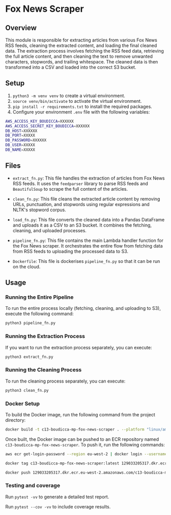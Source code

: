 # Fox News Scraper

## Overview

This module is responsible for extracting articles from various Fox News RSS feeds, cleaning the extracted content, and loading the final cleaned data. The extraction process involves fetching the RSS feed data, retrieving the full article content, and then cleaning the text to remove unwanted characters, stopwords, and trailing whitespace. The cleaned data is then transformed into a CSV and loaded into the correct S3 bucket.

## Setup

1. `python3 -m venv venv` to create a virtual environment.
2. `source venv/bin/activate` to activate the virtual environment.
3. `pip install -r requirements.txt` to install the required packages.
4. Configure your environment `.env` file with the following variables:

```sh 
AWS_ACCESS_KEY_BOUDICCA=XXXXXX
AWS_ACCESS_SECRET_KEY_BOUDICCA=XXXXXX
DB_HOST=XXXXXX
DB_PORT=XXXXX
DB_PASSWORD=XXXXXX
DB_USER=XXXXX
DB_NAME=XXXXX
```

## Files

- `extract_fn.py`: This file handles the extraction of articles from Fox News RSS feeds. It uses the `feedparser` library to parse RSS feeds and `BeautifulSoup` to scrape the full content of the articles.

- `clean_fn.py`: This file cleans the extracted article content by removing URLs, punctuation, and stopwords using regular expressions and NLTK's stopword corpus.

- `load_fn.py`: This file converts the cleaned data into a Pandas DataFrame and uploads it as a CSV to an S3 bucket. It combines the fetching, cleaning, and uploaded processes.

- `pipeline_fn.py`: This file contains the main Lambda handler function for the Fox News scraper. It orchestrates the entire flow from fetching data from RSS feeds to uploading the processed data to S3.

- `Dockerfile`: This file is dockerises `pipeline_fn.py` so that it can be run on the cloud.

## Usage

### Running the Entire Pipeline

To run the entire process locally (fetching, cleaning, and uploading to S3), execute the following command:

```sh
python3 pipeline_fn.py
```

### Running the Extraction Process

If you want to run the extraction process separately, you can execute:

```sh
python3 extract_fn.py
```


### Running the Cleaning Process

To run the cleaning process separately, you can execute:

```sh
python3 clean_fn.py
```

### Docker Setup

To build the Docker image, run the following command from the project directory:

```sh
docker build -t c13-boudicca-mp-fox-news-scraper . --platform "linux/amd64"
```

Once built, the Docker image can be pushed to an ECR repository named `c13-boudicca-mp-fox-news-scraper`. To push it, run the following commands:

```sh
aws ecr get-login-password --region eu-west-2 | docker login --username AWS --password-stdin 129033205317.dkr.ecr.eu-west-2.amazonaws.com

docker tag c13-boudicca-mp-fox-news-scraper:latest 129033205317.dkr.ecr.eu-west-2.amazonaws.com/c13-boudicca-mp-fox-news-scraper:latest

docker push 129033205317.dkr.ecr.eu-west-2.amazonaws.com/c13-boudicca-mp-fox-news-scraper:latest
```

### Testing and coverage 

Run `pytest -vv` to generate a detailed test report. 

Run `pytest --cov -vv` to include coverage results.